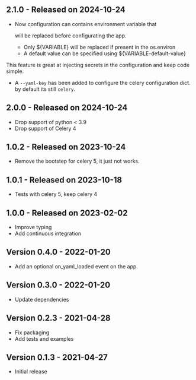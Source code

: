 ## 2.1.0 - Released on 2024-10-24

* Now configuration can contains environment variable that

  will be replaced before configurating the app.
  * Only ${VARIABLE} will be replaced if present in the os.environ
  * A default value can be specified using ${VARIABLE-default-value}

This feature is great at injecting secrets in the configuration
and keep code simple.

* A `--yaml-key` has been added to configure the celery configuration dict.
  by default its still `celery`.


## 2.0.0 - Released on 2024-10-24
* Drop support of python < 3.9
* Drop support of Celery 4

## 1.0.2 - Released on 2023-10-24
* Remove the bootstep for celery 5, it just not works.

## 1.0.1 - Released on 2023-10-18

* Tests with celery 5, keep celery 4 

## 1.0.0 - Released on 2023-02-02

* Improve typing
* Add continuous integration

## Version 0.4.0 - 2022-01-20

* Add an optional on_yaml_loaded event on the app.

## Version 0.3.0 - 2022-01-20

* Update dependencies

## Version 0.2.3 - 2021-04-28

 * Fix packaging
 * Add tests and examples

## Version 0.1.3 - 2021-04-27

 * Initial release
